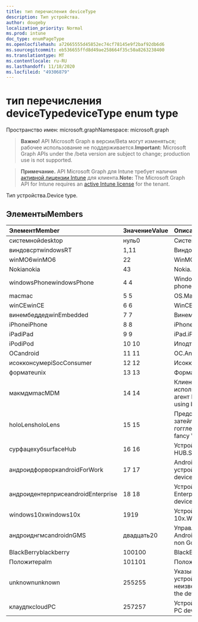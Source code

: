 ```yaml
---
title: тип перечисления deviceType
description: Тип устройства.
author: dougeby
localization_priority: Normal
ms.prod: intune
doc_type: enumPageType
ms.openlocfilehash: a72665555d45852ec74cf78145e9f2baf92db6d6
ms.sourcegitcommit: eb536655ffd8d49ae258664f35c50a8263238400
ms.translationtype: MT
ms.contentlocale: ru-RU
ms.lasthandoff: 11/18/2020
ms.locfileid: "49306879"
---
```

# <a name="devicetype-enum-type"></a><span data-ttu-id="57b04-103">тип перечисления deviceType</span><span class="sxs-lookup"><span data-stu-id="57b04-103">deviceType enum type</span></span>

<span data-ttu-id="57b04-104">Пространство имен: microsoft.graph</span><span class="sxs-lookup"><span data-stu-id="57b04-104">Namespace: microsoft.graph</span></span>

> <span data-ttu-id="57b04-105">**Важно!** API Microsoft Graph в версии/Beta могут изменяться; рабочее использование не поддерживается.</span><span class="sxs-lookup"><span data-stu-id="57b04-105">**Important:** Microsoft Graph APIs under the /beta version are subject to change; production use is not supported.</span></span>

> <span data-ttu-id="57b04-106">**Примечание.** API Microsoft Graph для Intune требует наличия [активной лицензии Intune](https://go.microsoft.com/fwlink/?linkid=839381) для клиента.</span><span class="sxs-lookup"><span data-stu-id="57b04-106">**Note:** The Microsoft Graph API for Intune requires an [active Intune license](https://go.microsoft.com/fwlink/?linkid=839381) for the tenant.</span></span>

<span data-ttu-id="57b04-107">Тип устройства.</span><span class="sxs-lookup"><span data-stu-id="57b04-107">Device type.</span></span>

## <a name="members"></a><span data-ttu-id="57b04-108">Элементы</span><span class="sxs-lookup"><span data-stu-id="57b04-108">Members</span></span>
|<span data-ttu-id="57b04-109">Элемент</span><span class="sxs-lookup"><span data-stu-id="57b04-109">Member</span></span>|<span data-ttu-id="57b04-110">Значение</span><span class="sxs-lookup"><span data-stu-id="57b04-110">Value</span></span>|<span data-ttu-id="57b04-111">Описание</span><span class="sxs-lookup"><span data-stu-id="57b04-111">Description</span></span>|
|:---|:---|:---|
|<span data-ttu-id="57b04-112">системной</span><span class="sxs-lookup"><span data-stu-id="57b04-112">desktop</span></span>|<span data-ttu-id="57b04-113">нуль</span><span class="sxs-lookup"><span data-stu-id="57b04-113">0</span></span>|<span data-ttu-id="57b04-114">Системной.</span><span class="sxs-lookup"><span data-stu-id="57b04-114">Desktop.</span></span>|
|<span data-ttu-id="57b04-115">виндовсрт</span><span class="sxs-lookup"><span data-stu-id="57b04-115">windowsRT</span></span>|<span data-ttu-id="57b04-116">1,1</span><span class="sxs-lookup"><span data-stu-id="57b04-116">1</span></span>|<span data-ttu-id="57b04-117">Виндовсрт.</span><span class="sxs-lookup"><span data-stu-id="57b04-117">WindowsRT.</span></span>|
|<span data-ttu-id="57b04-118">winMO6</span><span class="sxs-lookup"><span data-stu-id="57b04-118">winMO6</span></span>|<span data-ttu-id="57b04-119">2</span><span class="sxs-lookup"><span data-stu-id="57b04-119">2</span></span>|<span data-ttu-id="57b04-120">WinMO6.</span><span class="sxs-lookup"><span data-stu-id="57b04-120">WinMO6.</span></span>|
|<span data-ttu-id="57b04-121">Nokia</span><span class="sxs-lookup"><span data-stu-id="57b04-121">nokia</span></span>|<span data-ttu-id="57b04-122">4</span><span class="sxs-lookup"><span data-stu-id="57b04-122">3</span></span>|<span data-ttu-id="57b04-123">Nokia.</span><span class="sxs-lookup"><span data-stu-id="57b04-123">Nokia.</span></span>|
|<span data-ttu-id="57b04-124">windowsPhone</span><span class="sxs-lookup"><span data-stu-id="57b04-124">windowsPhone</span></span>|<span data-ttu-id="57b04-125">4 </span><span class="sxs-lookup"><span data-stu-id="57b04-125">4</span></span>|<span data-ttu-id="57b04-126">Windows Phone.</span><span class="sxs-lookup"><span data-stu-id="57b04-126">Windows phone.</span></span>|
|<span data-ttu-id="57b04-127">mac</span><span class="sxs-lookup"><span data-stu-id="57b04-127">mac</span></span>|<span data-ttu-id="57b04-128">5 </span><span class="sxs-lookup"><span data-stu-id="57b04-128">5</span></span>|<span data-ttu-id="57b04-129">OS.</span><span class="sxs-lookup"><span data-stu-id="57b04-129">Mac.</span></span>|
|<span data-ttu-id="57b04-130">winCE</span><span class="sxs-lookup"><span data-stu-id="57b04-130">winCE</span></span>|<span data-ttu-id="57b04-131">6 </span><span class="sxs-lookup"><span data-stu-id="57b04-131">6</span></span>|<span data-ttu-id="57b04-132">WinCE.</span><span class="sxs-lookup"><span data-stu-id="57b04-132">WinCE.</span></span>|
|<span data-ttu-id="57b04-133">винембеддед</span><span class="sxs-lookup"><span data-stu-id="57b04-133">winEmbedded</span></span>|<span data-ttu-id="57b04-134">7 </span><span class="sxs-lookup"><span data-stu-id="57b04-134">7</span></span>|<span data-ttu-id="57b04-135">Винембеддед.</span><span class="sxs-lookup"><span data-stu-id="57b04-135">WinEmbedded.</span></span>|
|<span data-ttu-id="57b04-136">iPhone</span><span class="sxs-lookup"><span data-stu-id="57b04-136">iPhone</span></span>|<span data-ttu-id="57b04-137">8 </span><span class="sxs-lookup"><span data-stu-id="57b04-137">8</span></span>|<span data-ttu-id="57b04-138">iPhone.</span><span class="sxs-lookup"><span data-stu-id="57b04-138">iPhone.</span></span>|
|<span data-ttu-id="57b04-139">iPad</span><span class="sxs-lookup"><span data-stu-id="57b04-139">iPad</span></span>|<span data-ttu-id="57b04-140">9 </span><span class="sxs-lookup"><span data-stu-id="57b04-140">9</span></span>|<span data-ttu-id="57b04-141">iPad.</span><span class="sxs-lookup"><span data-stu-id="57b04-141">iPad.</span></span>|
|<span data-ttu-id="57b04-142">iPod</span><span class="sxs-lookup"><span data-stu-id="57b04-142">iPod</span></span>|<span data-ttu-id="57b04-143">10 </span><span class="sxs-lookup"><span data-stu-id="57b04-143">10</span></span>|<span data-ttu-id="57b04-144">Иподтауч.</span><span class="sxs-lookup"><span data-stu-id="57b04-144">iPodTouch.</span></span>|
|<span data-ttu-id="57b04-145">ОС</span><span class="sxs-lookup"><span data-stu-id="57b04-145">android</span></span>|<span data-ttu-id="57b04-146">11 </span><span class="sxs-lookup"><span data-stu-id="57b04-146">11</span></span>|<span data-ttu-id="57b04-147">ОС.</span><span class="sxs-lookup"><span data-stu-id="57b04-147">Android.</span></span>|
|<span data-ttu-id="57b04-148">исокконсумер</span><span class="sxs-lookup"><span data-stu-id="57b04-148">iSocConsumer</span></span>|<span data-ttu-id="57b04-149">12 </span><span class="sxs-lookup"><span data-stu-id="57b04-149">12</span></span>|<span data-ttu-id="57b04-150">Исокконсумер.</span><span class="sxs-lookup"><span data-stu-id="57b04-150">iSocConsumer.</span></span>|
|<span data-ttu-id="57b04-151">формате</span><span class="sxs-lookup"><span data-stu-id="57b04-151">unix</span></span>|<span data-ttu-id="57b04-152">13 </span><span class="sxs-lookup"><span data-stu-id="57b04-152">13</span></span>|<span data-ttu-id="57b04-153">Формате.</span><span class="sxs-lookup"><span data-stu-id="57b04-153">Unix.</span></span>|
|<span data-ttu-id="57b04-154">макмдм</span><span class="sxs-lookup"><span data-stu-id="57b04-154">macMDM</span></span>|<span data-ttu-id="57b04-155">14 </span><span class="sxs-lookup"><span data-stu-id="57b04-155">14</span></span>|<span data-ttu-id="57b04-156">Клиент Mac OS X, использующий встроенный агент MDM.</span><span class="sxs-lookup"><span data-stu-id="57b04-156">Mac OS X client using built in MDM agent.</span></span>|
|<span data-ttu-id="57b04-157">holoLens</span><span class="sxs-lookup"><span data-stu-id="57b04-157">holoLens</span></span>|<span data-ttu-id="57b04-158">15 </span><span class="sxs-lookup"><span data-stu-id="57b04-158">15</span></span>|<span data-ttu-id="57b04-159">Представляет собой затейливого Windows 10 гогглес.</span><span class="sxs-lookup"><span data-stu-id="57b04-159">Representing the fancy Windows 10 goggles.</span></span>|
|<span data-ttu-id="57b04-160">сурфацехуб</span><span class="sxs-lookup"><span data-stu-id="57b04-160">surfaceHub</span></span>|<span data-ttu-id="57b04-161">16 </span><span class="sxs-lookup"><span data-stu-id="57b04-161">16</span></span>|<span data-ttu-id="57b04-162">Устройство Surface HUB.</span><span class="sxs-lookup"><span data-stu-id="57b04-162">Surface HUB device.</span></span>|
|<span data-ttu-id="57b04-163">андроидфорворк</span><span class="sxs-lookup"><span data-stu-id="57b04-163">androidForWork</span></span>|<span data-ttu-id="57b04-164">17 </span><span class="sxs-lookup"><span data-stu-id="57b04-164">17</span></span>|<span data-ttu-id="57b04-165">Android для рабочего устройства.</span><span class="sxs-lookup"><span data-stu-id="57b04-165">Android for work device.</span></span>|
|<span data-ttu-id="57b04-166">андроидентерприсе</span><span class="sxs-lookup"><span data-stu-id="57b04-166">androidEnterprise</span></span>|<span data-ttu-id="57b04-167">18 </span><span class="sxs-lookup"><span data-stu-id="57b04-167">18</span></span>|<span data-ttu-id="57b04-168">Устройство Android Enterprise.</span><span class="sxs-lookup"><span data-stu-id="57b04-168">Android enterprise device.</span></span>|
|<span data-ttu-id="57b04-169">windows10x</span><span class="sxs-lookup"><span data-stu-id="57b04-169">windows10x</span></span>|<span data-ttu-id="57b04-170">19</span><span class="sxs-lookup"><span data-stu-id="57b04-170">19</span></span>|<span data-ttu-id="57b04-171">Устройство Windows 10x.</span><span class="sxs-lookup"><span data-stu-id="57b04-171">Windows 10x device.</span></span>|
|<span data-ttu-id="57b04-172">андроиднгмс</span><span class="sxs-lookup"><span data-stu-id="57b04-172">androidnGMS</span></span>|<span data-ttu-id="57b04-173">двадцать</span><span class="sxs-lookup"><span data-stu-id="57b04-173">20</span></span>|<span data-ttu-id="57b04-174">Управляемое устройство Android без Google.</span><span class="sxs-lookup"><span data-stu-id="57b04-174">Android non Google managed device.</span></span>|
|<span data-ttu-id="57b04-175">BlackBerry</span><span class="sxs-lookup"><span data-stu-id="57b04-175">blackberry</span></span>|<span data-ttu-id="57b04-176">100</span><span class="sxs-lookup"><span data-stu-id="57b04-176">100</span></span>|<span data-ttu-id="57b04-177">BlackBerry.</span><span class="sxs-lookup"><span data-stu-id="57b04-177">Blackberry.</span></span>|
|<span data-ttu-id="57b04-178">Положите</span><span class="sxs-lookup"><span data-stu-id="57b04-178">palm</span></span>|<span data-ttu-id="57b04-179">101</span><span class="sxs-lookup"><span data-stu-id="57b04-179">101</span></span>|<span data-ttu-id="57b04-180">Положите.</span><span class="sxs-lookup"><span data-stu-id="57b04-180">Palm.</span></span>|
|<span data-ttu-id="57b04-181">unknown</span><span class="sxs-lookup"><span data-stu-id="57b04-181">unknown</span></span>|<span data-ttu-id="57b04-182">255</span><span class="sxs-lookup"><span data-stu-id="57b04-182">255</span></span>|<span data-ttu-id="57b04-183">Указывает, что тип устройства неизвестен.</span><span class="sxs-lookup"><span data-stu-id="57b04-183">Represents that the device type is unknown.</span></span>|
|<span data-ttu-id="57b04-184">клаудпк</span><span class="sxs-lookup"><span data-stu-id="57b04-184">cloudPC</span></span>|<span data-ttu-id="57b04-185">257</span><span class="sxs-lookup"><span data-stu-id="57b04-185">257</span></span>|<span data-ttu-id="57b04-186">Устройство Cloud PC.</span><span class="sxs-lookup"><span data-stu-id="57b04-186">Cloud PC device.</span></span>|




